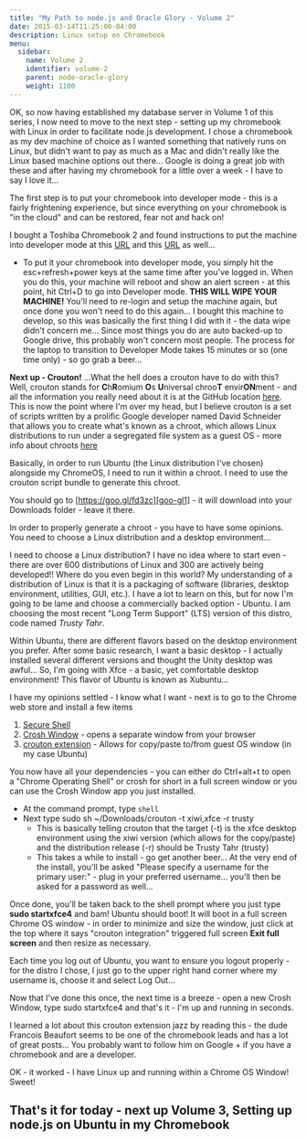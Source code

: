 ```yaml
---
title: "My Path to node.js and Oracle Glory - Volume 2"
date: 2015-03-14T11:25:00-04:00
description: Linux setup on Chromebook
menu:
  sidebar:
    name: Volume 2
    identifier: volume-2
    parent: node-oracle-glory
    weight: 1100
---
```


OK, so now having established my database server in Volume 1 of this series, I now need to move to the next step - setting up my chromebook with Linux in order to facilitate node.js development.  I chose a chromebook as my dev machine of choice as I wanted something that natively runs on Linux, but didn't want to pay as much as a Mac and didn't really like the Linux based machine options out there...  Google is doing a great job with these and after having my chromebook for a little over a week - I have to say I love it...

The first step is to put your chromebook into developer mode - this is a fairly frightening experience, but since everything on your chromebook is "in the cloud" and can be restored, fear not and hack on!

I bought a Toshiba Chromebook 2 and found instructions to put the machine into developer mode at this [URL][url-1] and this [URL][url-2] as well...

- To put it your chromebook into developer mode, you simply hit the esc+refresh+power keys at the same time after you've logged in.  When you do this, your machine will reboot and show an alert screen - at this point, hit Ctrl+D to go into Developer mode.  **THIS WILL WIPE YOUR MACHINE!**  You'll need to re-login and setup the machine again, but once done you won't need to do this again...  I bought this machine to develop, so this was basically the first thing I did with it - the data wipe didn't concern me...  Since most things you do are auto backed-up to Google drive, this probably won't concern most people.  The process for the laptop to transition to Developer Mode takes 15 minutes or so (one time only) - so go grab a beer...

**Next up - Crouton!**  ...What the hell does a crouton have to do with this?  Well, crouton stands for **C**h**R**omium **O**s **U**niversal chroo**T** envir**ON**ment - and all the information you really need about it is at the GitHub location [here][url-3].  This is now the point where I'm over my head, but I believe crouton is a set of scripts written by a prolific Google developer named David Schneider that allows you to create what's known as a chroot, which allows Linux distributions to run under a segregated file system as a guest OS -  more info about chroots [here][url-4]

Basically, in order to run Ubuntu (the Linux distribution I've chosen) alongside my ChromeOS, I need to run it within a chroot.  I need to use the crouton script bundle to generate this chroot.

You should go to [https://goo.gl/fd3zc][goo-gl1] - it will download into your Downloads folder - leave it there.

In order to properly generate a chroot - you have to have some opinions.  You need to choose a Linux distribution and a desktop environment...

I need to choose a Linux distribution?  I have no idea where to start even - there are over 600 distributions of Linux and 300 are actively being developed!!  Where do you even begin in this world?  My understanding of a distribution of Linux is that it is a packaging of software (libraries, desktop environment, utilities, GUI, etc.).  I have a lot to learn on this, but for now I'm going to be lame and choose a commercially backed option - Ubuntu.  I am choosing the most recent "Long Term Support" (LTS) version of this distro, code named *Trusty Tahr*.

Within Ubuntu, there are different flavors based on the desktop environment you prefer.  After some basic research, I want a basic desktop - I actually installed several different versions and thought the Unity desktop was awful...  So, I'm going with Xfce - a basic, yet comfortable desktop environment!  This flavor of Ubuntu is known as Xubuntu...

I have my opinions settled - I know what I want - next is to go to the Chrome web store and install a few items

1. [Secure Shell][s-shell]
2. [Crosh Window][crosh-url] - opens a separate window from your browser
3. [crouton extension][crouton] - Allows for copy/paste to/from guest OS window (in my case Ubuntu)

You now have all your dependencies - you can either do Ctrl+alt+t to open a "Chrome Operating Shell" or crosh for short in a full screen window or you can use the Crosh Window app you just installed.  

- At the command prompt, type `shell`
- Next type sudo sh ~/Downloads/crouton -t xiwi,xfce -r trusty
  - This is basically telling crouton that the target (-t) is the xfce desktop environment using the xiwi version (which allows for the copy/paste) and the distribution release (-r) should be Trusty Tahr (trusty)
  - This takes a while to install - go get another beer...  At the very end of the install, you'll be asked "Please specify a username for the primary user:" - plug in your preferred username...  you'll then be asked for a password as well...

Once done, you'll be taken back to the shell prompt where you just type **sudo startxfce4** and bam!  Ubuntu should boot!  It will boot in a full screen Chrome OS window - in order to minimize and size the window, just click at the top where it says "crouton integration" triggered full screen **Exit full screen** and then resize as necessary.

Each time you log out of Ubuntu, you want to ensure you logout properly - for the distro I chose, I just go to the upper right hand corner where my username is, choose it and select Log Out...  

Now that I've done this once, the next time is a breeze - open a new Crosh Window, type sudo startxfce4 and that's it - I'm up and running in seconds.

I learned a lot about this crouton extension jazz by reading this - the dude Francois Beaufort seems to be one of the chromebook leads and has a lot of great posts...  You probably want to follow him on Google + if you have a chromebook and are a developer.

OK - it worked - I have Linux up and running within a Chrome OS Window!  Sweet!

## That's it for today - next up Volume 3, Setting up node.js on Ubuntu in my Chromebook

[url-1]:   http://liliputing.com/2014/11/toshiba-chromebook-2-review-bay-trail-and-full-hd.html
[url-2]:   http://www.linux.com/learn/tutorials/795730-how-to-easily-install-ubuntu-on-chromebook-with-crouton
[url-3]:   https://github.com/dnschneid/crouton
[url-4]:   https://github.com/dnschneid/crouton#whats-a-chroot
[goo-gl1]: https://goo.gl/fd3zc
[s-shell]: https://chrome.google.com/webstore/detail/secure-shell/pnhechapfaindjhompbnflcldabbghjo?utm_source=chrome-app-launcher
[crosh-url]: https://chrome.google.com/webstore/detail/crosh-window/nhbmpbdladcchdhkemlojfjdknjadhmh?utm_source=chrome-app-launcher
[crouton]: https://chrome.google.com/webstore/detail/crouton-integration/gcpneefbbnfalgjniomfjknbcgkbijom
